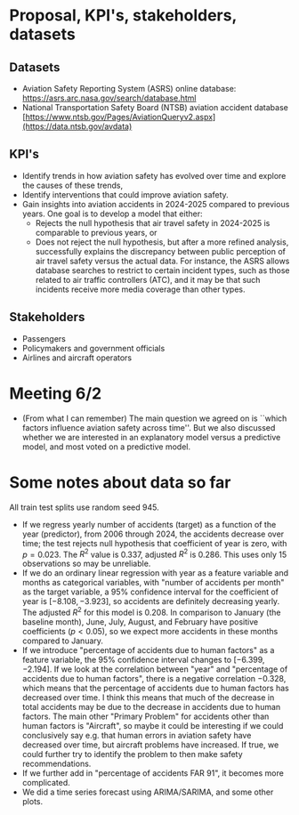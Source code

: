 # Proposal, KPI's, stakeholders, datasets

## Datasets

- Aviation Safety Reporting System (ASRS) online database: https://asrs.arc.nasa.gov/search/database.html
- National Transportation Safety Board (NTSB) aviation accident database [https://www.ntsb.gov/Pages/AviationQueryv2.aspx](https://data.ntsb.gov/avdata)

## KPI's
- Identify trends in how aviation safety has evolved over time and explore the causes of these trends,
- Identify interventions that could improve aviation safety.
- Gain insights into aviation accidents in 2024-2025 compared to previous years. One goal is to develop a model that either:
  - Rejects the null hypothesis that air travel safety in 2024-2025 is comparable to previous years, or
  - Does not reject the null hypothesis, but after a more refined analysis, successfully explains the discrepancy between public perception of air travel safety versus the actual data. For instance, the ASRS allows database searches to restrict to certain incident types, such as those related to air traffic controllers (ATC), and it may be that such incidents receive more media coverage than other types. 

## Stakeholders

- Passengers
- Policymakers and government officials
- Airlines and aircraft operators

# Meeting 6/2

- (From what I can remember) The main question we agreed on is ``which factors influence aviation safety across time''. But we also discussed whether we are interested in an explanatory model versus a predictive model, and most voted on a predictive model.

# Some notes about data so far
All train test splits use random seed 945. 
- If we regress yearly number of accidents (target) as a function of the year (predictor), from 2006 through 2024, the accidents decrease over time; the test rejects null hypothesis that coefficient of year is zero, with $p = 0.023$. The $R^2$ value is $0.337$, adjusted $R^2$ is $0.286$. This uses only 15 observations so may be unreliable. 
- If we do an ordinary linear regression with year as a feature variable and months as categorical variables, with "number of accidents per month" as the target variable, a $95$% confidence interval for the coefficient of year is $[-8.108,-3.923]$, so accidents are definitely decreasing yearly. The adjusted $R^2$ for this model is $0.208$. In comparison to January (the baseline month), June, July, August, and February have positive coefficients ($p < 0.05$), so we expect more accidents in these months compared to January. 
- If we introduce "percentage of accidents due to human factors" as a feature variable, the $95$% confidence interval changes to $[-6.399,-2.194]$. If we look at the correlation between "year" and "percentage of accidents due to human factors", there is a negative correlation $-0.328$, which means that the percentage of accidents due to human factors has decreased over time. I think this means that much of the decrease in total accidents may be due to the decrease in accidents due to human factors. The main other "Primary Problem" for accidents other than human factors is "Aircraft", so maybe it could be interesting if we could conclusively say e.g. that human errors in aviation safety have decreased over time, but aircraft problems have increased. If true, we could further try to identify the problem to then make safety recommendations. 
- If we further add in "percentage of accidents FAR 91", it becomes more complicated.
- We did a time series forecast using ARIMA/SARIMA, and some other plots.







